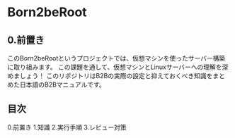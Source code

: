 # Born2beRoot
## 0.前置き
このBorn2beRootというプロジェクトでは、仮想マシンを使ったサーバー構築に取り組みます。
この課題を通して、仮想マシンとLinuxサーバーへの理解を深めましょう！
このリポジトリはB2Bの実際の設定と抑えておくべき知識をまとめた日本語のB2Bマニュアルです。

## 目次
0.前置き
1.知識
2.実行手順
3.レビュー対策